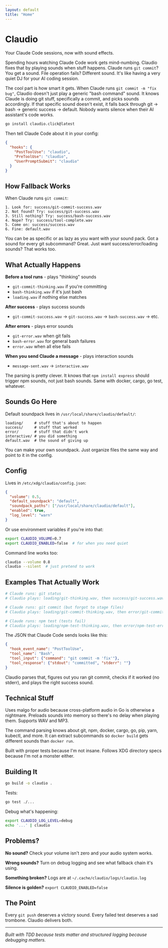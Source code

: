 ```yaml
---
layout: default
title: "Home"
---
```


# Claudio

Your Claude Code sessions, now with sound effects.

Spending hours watching Claude Code work gets mind-numbing. Claudio fixes that by playing sounds when stuff happens. Claude runs `git commit`? You get a sound. File operation fails? Different sound. It's like having a very quiet DJ for your AI coding session.

The cool part is how smart it gets. When Claude runs `git commit -m "fix bug"`, Claudio doesn't just play a generic "bash command" sound. It knows Claude is doing git stuff, specifically a commit, and picks sounds accordingly. If that specific sound doesn't exist, it falls back through git → bash → generic success → default. Nobody wants silence when their AI assistant's code works.

```bash
go install claudio.click@latest
```

Then tell Claude Code about it in your config:

```json
{
  "hooks": {
    "PostToolUse": "claudio",
    "PreToolUse": "claudio", 
    "UserPromptSubmit": "claudio"
  }
}
```

## How Fallback Works

When Claude runs `git commit`:

```
1. Look for: success/git-commit-success.wav
2. Not found? Try: success/git-success.wav  
3. Still nothing? Try: success/bash-success.wav
4. Nope? Try: success/tool-complete.wav
5. Come on: success/success.wav
6. Fine: default.wav
```

You can be as specific or as lazy as you want with your sound pack. Got a sound for every git subcommand? Great. Just want success/error/loading sounds? That works too.

## What Actually Happens

**Before a tool runs** - plays "thinking" sounds
- `git-commit-thinking.wav` if you're committing
- `bash-thinking.wav` if it's just bash  
- `loading.wav` if nothing else matches

**After success** - plays success sounds
- `git-commit-success.wav` → `git-success.wav` → `bash-success.wav` → etc.

**After errors** - plays error sounds  
- `git-error.wav` when git fails
- `bash-error.wav` for general bash failures
- `error.wav` when all else fails

**When you send Claude a message** - plays interaction sounds
- `message-sent.wav` → `interactive.wav`

The parsing is pretty clever. It knows that `npm install express` should trigger npm sounds, not just bash sounds. Same with docker, cargo, go test, whatever.

## Sounds Go Here

Default soundpack lives in `/usr/local/share/claudio/default/`:

```
loading/     # stuff that's about to happen
success/     # stuff that worked  
error/       # stuff that didn't work
interactive/ # you did something
default.wav  # the sound of giving up
```

You can make your own soundpack. Just organize files the same way and point to it in the config.

## Config

Lives in `/etc/xdg/claudio/config.json`:

```json
{
  "volume": 0.5,
  "default_soundpack": "default", 
  "soundpack_paths": ["/usr/local/share/claudio/default"],
  "enabled": true,
  "log_level": "warn"
}
```

Or use environment variables if you're into that:

```bash
export CLAUDIO_VOLUME=0.7
export CLAUDIO_ENABLED=false  # for when you need quiet
```

Command line works too:
```bash
claudio --volume 0.8
claudio --silent  # just pretend to work
```

## Examples That Actually Work

```bash
# Claude runs: git status
# Claudio plays: loading/git-thinking.wav, then success/git-success.wav

# Claude runs: git commit (but forgot to stage files)
# Claudio plays: loading/git-commit-thinking.wav, then error/git-commit-error.wav

# Claude runs: npm test (tests fail)
# Claudio plays: loading/npm-test-thinking.wav, then error/npm-test-error.wav
```

The JSON that Claude Code sends looks like this:
```json
{
  "hook_event_name": "PostToolUse",
  "tool_name": "Bash", 
  "tool_input": {"command": "git commit -m 'fix'"},
  "tool_response": {"stdout": "committed", "stderr": ""}
}
```

Claudio parses that, figures out you ran git commit, checks if it worked (no stderr), and plays the right success sound.

## Technical Stuff

Uses malgo for audio because cross-platform audio in Go is otherwise a nightmare. Preloads sounds into memory so there's no delay when playing them. Supports WAV and MP3.

The command parsing knows about git, npm, docker, cargo, go, pip, yarn, kubectl, and more. It can extract subcommands so `docker build` gets different sounds than `docker run`.

Built with proper tests because I'm not insane. Follows XDG directory specs because I'm not a monster either.

## Building It

```bash
go build -o claudio .
```

Tests:
```bash
go test ./...
```

Debug what's happening:
```bash
export CLAUDIO_LOG_LEVEL=debug
echo '...' | claudio
```

## Problems?

**No sound?** Check your volume isn't zero and your audio system works.

**Wrong sounds?** Turn on debug logging and see what fallback chain it's using.

**Something broken?** Logs are at `~/.cache/claudio/logs/claudio.log`

**Silence is golden?** `export CLAUDIO_ENABLED=false`

## The Point

Every `git push` deserves a victory sound. Every failed test deserves a sad trombone. Claudio delivers both.

---

*Built with TDD because tests matter and structured logging because debugging matters.*